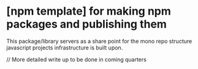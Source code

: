 # [npm template] for making npm packages and publishing them

This package/library servers as a share point for the mono repo structure javascript projects infrastructure is built upon.

// More detailed write up to be done in coming quarters